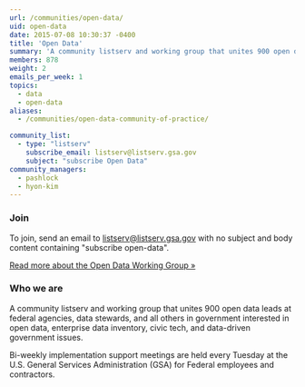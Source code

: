 ```yaml
---
url: /communities/open-data/
uid: open-data
date: 2015-07-08 10:30:37 -0400
title: 'Open Data'
summary: 'A community listserv and working group that unites 900 open data leads at federal agencies, data stewards, and all others in government interested in open data, enterprise data inventory, civic tech, and data-driven government issues.'
members: 878
weight: 2
emails_per_week: 1
topics:
  - data
  - open-data
aliases:
  - /communities/open-data-community-of-practice/

community_list:
  - type: "listserv"
    subscribe_email: listserv@listserv.gsa.gov
    subject: "subscribe Open Data"
community_managers:
  - pashlock
  - hyon-kim
---
```


### Join

To join, send an email to [listserv@listserv.gsa.gov](mailto:listserv@listserv.gsa.gov?subject=&amp;body=subscribe%20open-data) with no subject and body content containing "subscribe open-data".

[Read more about the Open Data Working Group »](https://project-open-data.cio.gov/working-group/)

### Who we are

A community listserv and working group that unites 900 open data leads at federal agencies, data stewards, and all others in government interested in open data, enterprise data inventory, civic tech, and data-driven government issues.

Bi-weekly implementation support meetings are held every Tuesday at the U.S. General Services Administration (GSA) for Federal employees and contractors.
